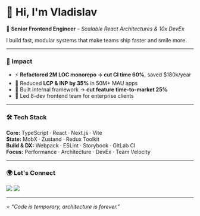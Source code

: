# 👋 Hi, I'm Vladislav
🚀 **Senior Frontend Engineer** – *Scalable React Architectures & 10x DevEx*

I build fast, modular systems that make teams ship faster and smile more.

---
### 🧠 Impact
- ⚡ **Refactored 2M LOC monorepo → cut CI time 60%**, saved $180k/year
- 🔧 Reduced **LCP & INP by 35%** in 50M+ MAU apps
- 🧩 Built internal framework → **cut feature time-to-market 25%**
- 🤝 Led 8-dev frontend team for enterprise clients

---
### 🛠️ Tech Stack
**Core:** TypeScript · React · Next.js · Vite  
**State:** MobX · Zustand · Redux Toolkit  
**Build & DX:** Webpack · ESLint · Storybook · GitLab CI  
**Focus:** Performance · Architecture · DevEx · Team Velocity

---
### 🌍 Let's Connect
<p align="left">
  <a href="www.linkedin.com/in/vladislav-kanishchev-a096a9390" target="_blank"><img src="https://img.shields.io/badge/LinkedIn-0077B5?style=for-the-badge&logo=linkedin&logoColor=white"/></a>
  <a href="mailto:ridgi2003@gmail.com"><img src="https://img.shields.io/badge/Email-D14836?style=for-the-badge&logo=gmail&logoColor=white"/></a>
</p>

---
⭐️ *“Code is temporary, architecture is forever.”*


<!---
RealVlad322/RealVlad322 is a ✨ special ✨ repository because its `README.md` (this file) appears on your GitHub profile.
You can click the Preview link to take a look at your changes.
--->
